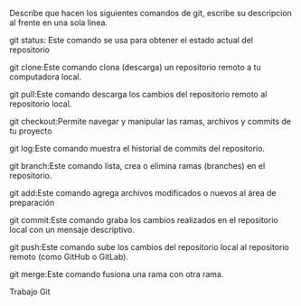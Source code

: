 Describe que hacen los siguientes comandos de git, escribe su descripcion al frente en una sola linea.

git status: Este comando se usa para obtener el estado actual del repositorio

git clone:Este comando clona (descarga) un repositorio remoto a tu computadora local.

git pull:Este comando descarga los cambios del repositorio remoto al repositorio local.

git checkout:Permite navegar y manipular las ramas, archivos y commits de tu proyecto

git log:Este comando muestra el historial de commits del repositorio.

git branch:Este comando lista, crea o elimina ramas (branches) en el repositorio.

git add:Este comando agrega archivos modificados o nuevos al área de preparación

git commit:Este comando graba los cambios realizados en el repositorio local con un mensaje descriptivo.

git push:Este comando sube los cambios del repositorio local al repositorio remoto (como GitHub o GitLab).

git merge:Este comando fusiona una rama con otra rama.

Trabajo Git
